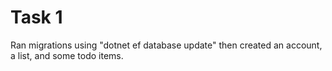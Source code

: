 # Task 1
Ran migrations using "dotnet ef database update" then created an account, a list, and some todo items.